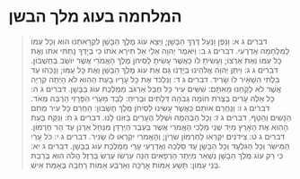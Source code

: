 # המלחמה בעוג מלך הבשן

> דברים ג א: וַנֵּפֶן וַנַּעַל דֶּרֶךְ הַבָּשָׁן; וַיֵּצֵא עוֹג מֶלֶךְ הַבָּשָׁן לִקְרָאתֵנוּ הוּא וְכָל עַמּוֹ לַמִּלְחָמָה אֶדְרֶעִי.
> דברים ג ב: וַיֹּאמֶר יְהוָה אֵלַי אַל תִּירָא אֹתוֹ כִּי בְיָדְךָ נָתַתִּי אֹתוֹ וְאֶת כָּל עַמּוֹ וְאֶת אַרְצוֹ; וְעָשִׂיתָ לּוֹ כַּאֲשֶׁר עָשִׂיתָ לְסִיחֹן מֶלֶךְ הָאֱמֹרִי אֲשֶׁר יוֹשֵׁב בְּחֶשְׁבּוֹן.
> דברים ג ג: וַיִּתֵּן יְהוָה אֱלֹהֵינוּ בְּיָדֵנוּ גַּם אֶת עוֹג מֶלֶךְ הַבָּשָׁן וְאֶת כָּל עַמּוֹ; וַנַּכֵּהוּ עַד בִּלְתִּי הִשְׁאִיר לוֹ שָׂרִיד.
> דברים ג ד: וַנִּלְכֹּד אֶת כָּל עָרָיו בָּעֵת הַהִוא לֹא הָיְתָה קִרְיָה אֲשֶׁר לֹא לָקַחְנוּ מֵאִתָּם:  שִׁשִּׁים עִיר כָּל חֶבֶל אַרְגֹּב מַמְלֶכֶת עוֹג בַּבָּשָׁן.
> דברים ג ה: כָּל אֵלֶּה עָרִים בְּצֻרֹת חוֹמָה גְבֹהָה דְּלָתַיִם וּבְרִיחַ:  לְבַד מֵעָרֵי הַפְּרָזִי הַרְבֵּה מְאֹד.
> דברים ג ו: וַנַּחֲרֵם אוֹתָם כַּאֲשֶׁר עָשִׂינוּ לְסִיחֹן מֶלֶךְ חֶשְׁבּוֹן:  הַחֲרֵם כָּל עִיר מְתִם הַנָּשִׁים וְהַטָּף.
> דברים ג ז: וְכָל הַבְּהֵמָה וּשְׁלַל הֶעָרִים בַּזּוֹנוּ לָנוּ.
> דברים ג ח: וַנִּקַּח בָּעֵת הַהִוא אֶת הָאָרֶץ מִיַּד שְׁנֵי מַלְכֵי הָאֱמֹרִי אֲשֶׁר בְּעֵבֶר הַיַּרְדֵּן מִנַּחַל אַרְנֹן עַד הַר חֶרְמוֹן.
> דברים ג ט: צִידֹנִים יִקְרְאוּ לְחֶרְמוֹן שִׂרְיֹן; וְהָאֱמֹרִי יִקְרְאוּ לוֹ שְׂנִיר.
> דברים ג י: כֹּל עָרֵי הַמִּישֹׁר וְכָל הַגִּלְעָד וְכָל הַבָּשָׁן עַד סַלְכָה וְאֶדְרֶעִי עָרֵי מַמְלֶכֶת עוֹג בַּבָּשָׁן.
> דברים ג יא: כִּי רַק עוֹג מֶלֶךְ הַבָּשָׁן נִשְׁאַר מִיֶּתֶר הָרְפָאִים הִנֵּה עַרְשׂוֹ עֶרֶשׂ בַּרְזֶל הֲלֹה הִוא בְּרַבַּת בְּנֵי עַמּוֹן:  תֵּשַׁע אַמּוֹת אָרְכָּהּ וְאַרְבַּע אַמּוֹת רָחְבָּהּ בְּאַמַּת אִישׁ.
 

